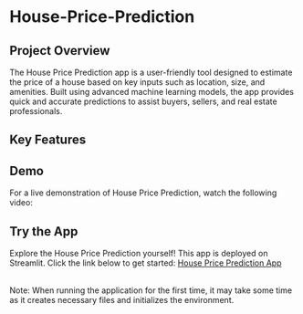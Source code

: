 # House-Price-Prediction

<h2> Project Overview </h2>
The House Price Prediction app is a user-friendly tool designed to estimate the price of a house based on key inputs such as location, size, and amenities. Built using advanced machine learning models, the app provides quick and accurate predictions to assist buyers, sellers, and real estate professionals.

<h2> Key Features </h2>

<h2> Demo </h2>
For a live demonstration of House Price Prediction, watch the following video:

<h2>Try the App</h2>
Explore the House Price Prediction yourself! This app is deployed on Streamlit. Click the link below to get started:  <a href ="https://potential-disco-x7xr94rj66cp6gp-8501.app.github.dev/"> House Price Prediction App </a>



<br/>Note: When running the application for the first time, it may take some time as it creates necessary files and initializes the environment.

